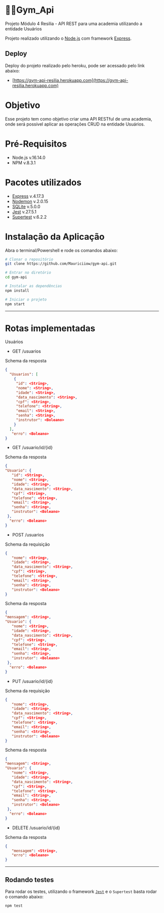 # 🏋🏽**Gym_Api**

Projeto Módulo 4 Resilia - API REST para uma academia utilizando a entidade Usuários

Projeto realizado utilizando o [Node.js](https://nodejs.org/en/) com framework [Express](https://expressjs.com).

## Deploy
Deploy do projeto realizado pelo heroku, pode ser acessado pelo link abaixo:
- [https://gym-api-resilia.herokuapp.com](https://gym-api-resilia.herokuapp.com)

# Objetivo
Esse projeto tem como objetivo criar uma API RESTful de uma academia, onde será possível aplicar as operações CRUD na entidade Usuários.

# Pré-Requisitos

- Node.js v.16.14.0
- NPM v.8.3.1

# Pacotes utilizados

- [Express](https://expressjs.com) v.4.17.3
- [Nodemon](https://www.npmjs.com/package/nodemon) v.2.0.15
- [SQLite](https://www.npmjs.com/package/sqlite3) v.5.0.0
- [Jest](https://jestjs.io/docs/getting-started) v.27.5.1
- [Supertest](https://www.npmjs.com/package/supertest) v.6.2.2

# Instalação da Aplicação
Abra o terminal/Powershell e rode os comandos abaixo:

```bash
# Clonar o repositório
git clone https://github.com/Mauriciiow/gym-api.git
```

```bash
# Entrar no diretório
cd gym-api
```

```bash
# Instalar as dependências
npm install
```

```bash
# Iniciar o projeto
npm start
```
---

# Rotas implementadas

Usuários
- GET /usuarios

Schema da resposta

```json
{
  "Usuarios": [
    {
     "id": <String>,
     "nome": <String>,
     "idade": <String>,
     "data_nascimento": <String>,
     "cpf": <String>,
     "telefone": <String>,
     "email": <String>,
     "senha": <String>,
     "instrutor": <Boleano>
    }
  ],
   "erro": <Boleano>
}
```


- GET /usuario/id/{id}

Schema da resposta

```json
{
"Usuario": {
   "id": <String>,
   "nome": <String>,
   "idade": <String>,
   "data_nascimento": <String>,
   "cpf": <String>,
   "telefone": <String>,
   "email": <String>,
   "senha": <String>,
   "instrutor": <Boleano>
 },
  "erro": <Boleano>
}
```

- POST /usuarios

Schema da requisição

```json
{
   "nome": <String>,
   "idade": <String>,
   "data_nascimento": <String>,
   "cpf": <String>,
   "telefone": <String>,
   "email": <String>,
   "senha": <String>,
   "instrutor": <Boleano>
}
```

Schema da resposta

```json
{
"mensagem": <String>,
"Usuario": {
   "nome": <String>,
   "idade": <String>,
   "data_nascimento": <String>,
   "cpf": <String>,
   "telefone": <String>,
   "email": <String>,
   "senha": <String>,
   "instrutor": <Boleano>
 },
  "erro": <Boleano>
}
```

- PUT /usuario/id/{id}

Schema da requisição

```json
{
   "nome": <String>,
   "idade": <String>,
   "data_nascimento": <String>,
   "cpf": <String>,
   "telefone": <String>,
   "email": <String>,
   "senha": <String>,
   "instrutor": <Boleano>
}
```

Schema da resposta

```json
{
"mensagem": <String>,
"Usuario": {
   "nome": <String>,
   "idade": <String>,
   "data_nascimento": <String>,
   "cpf": <String>,
   "telefone": <String>,
   "email": <String>,
   "senha": <String>,
   "instrutor": <Boleano>
 },
  "erro": <Boleano>
}
```

- DELETE /usuario/id/{id}

Schema da resposta

```json
{
   "mensagem": <String>,
   "erro": <Boleano>
}
```
---
## Rodando testes
Para rodar os testes, utilizando o framework [`Jest`](https://jestjs.io/pt-BR/docs/testing-frameworks#expressjs) e o `Supertest` basta rodar o comando abaixo:

```
npm test
```
